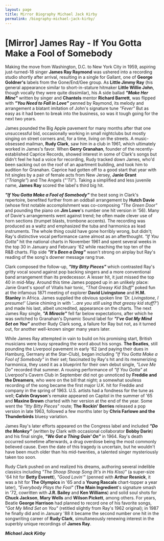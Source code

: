 ```yaml
---
layout: page
title: Mirror Biography Michael Jack Kirby
permalink: /biography-michael-jack-kirby/
---
```


# [Mirror] James Ray - If You Gotta Make a Fool of Somebody

Making the move from Washington, D.C. to New York City in 1959, aspiring just-turned-18 singer **James Ray Raymond** was ushered into a recording studio shortly after arrival, resulting in a single for Gallant, one of **George Goldner's** labels from the Gone/End/Gee group. As **Little Jimmy Ray** (his general appearance similar to short-in-stature hitmaker **Little Willie John**, though vocally they were quite dissimilar), his A side ballad _**"Make Her Mine"**_ written by singer and **Chantels** mentor **Richard Barrett**, was flipped with _**"You Need to Fall in Love"**_ penned by Raymond, its melody and arrangement a blatant imitation of John's signature tune _"Fever"_ But as easy as it had been to break into the business, so was it tough going for the next two years.

James pounded the Big Apple pavement for many months after that one unsuccessful bid, occasionally working in small nightclubs but mostly singing on street corners and, for a time, living on the streets. A music-obsessed mailman, **Rudy Clark**, saw him in a club in 1961, which ultimately worked in James's favor. When **Gerry Granahan**, founder of the recently-established Caprice Records, showed interest in some of Clark's songs but didn't feel he had a voice for recording, Rudy tracked down James, who'd been sacking out on the roof of an apartment building, and took him to audition for Granahan. Caprice had gotten off to a good start that year with hit singles by a pair of female acts from New Jersey, **Janie Grant** (_"Triangle"_) and The Angels (_"'Til"_). Taking a simplified and less juvenile name, **James Ray** scored the label's third big hit.

_**"If You Gotta Make a Fool of Somebody"**_ the best song in Clark's repertoire, benefited further from an oddball arrangement by **Hutch Davie** (whose first notable accomplishment was co-composing _"The Green Door"_ and pounding the piano on **Jim Lowe**'s number one hit version in '56). Many of Davie's arrangements went against trend; he often made clever use of horn sections (trumpet blasts, trombone accents). The recording was produced as a waltz and emphasized the tuba and harmonica as lead instruments. The whole thing could have gone horribly wrong, but didn't; Ray's distinctive vocal performance came almost as an afterthought. _"If You Gotta"_ hit the national charts in November 1961 and spent several weeks in the top 30 in January and February '62 while reaching the top ten of the R&B charts. Flip side _**"It's Been a Drag"**_ wasn't strong on airplay but Ray's reading of the song's downer message rang true.

Clark composed the follow-up, _**"Itty Bitty Pieces"**_ which contrasted Ray's gritty vocal sound against pop backing singers and a more conventional band arrangement than its predecessor. A lesser hit, it just missed the top 40 in mid-May. Around this time James popped up in an unlikely place: Janie Grant's spoof of Vitalis hair tonic, _"That Greasy Kid Stuff"_ poked fun at the infamous 1871 meeting of explorer **David Livingstone** and **H.M. Stanley** in Africa. James supplied the obvious spoken line _'Dr. Livingstone, I presume!'_ (Janie chiming in with _'...are you still using that greasy kid stuff?'_) and made his last, albeit uncredited, appearance on the charts. The next James Ray single, _**"A Miracle"**_ fell far below expectations, after which he was switched to Granahan's Dynamic Sound label for _**"I've Got My Mind Set on You"**_ another Rudy Clark song, a failure for Ray but not, as it turned out, for another well-known singer many years later.

While James Ray attempted in vain to build on his promising start, British musicians were busy spreading the word about his songs. **The Beatles**, still pounding the Liverpool pavement in early '62 (and paying their dues in Hamburg, Germany at the Star-Club), began including _"If You Gotta Make a Fool of Somebody"_ in their set; fascinated by Ray's hit and its mesmerizing harmonica, they used it as a blueprint for their own debut single, _"Love Me Do"_ recorded that summer. A rousing performance of _"If You Gotta"_ at Liverpool's Cavern Club in September did not go unnoticed by **Freddie and the Dreamers**, who were on the bill that night; a somewhat soulless recording of the song became the first major U.K. hit for Freddie and company in the spring of 1963. U.S. artists had a fondness for the tune as well; **Calvin Grayson**'s remake appeared on Capitol in the summer of '65 and **Maxine Brown** charted with her version at the end of the year. Some went the _"Itty Bitty Pieces"_ route; **The Rockin' Berries** released a pop version in late 1963, followed a few months later by **Chris Farlowe and the Thunderbirds** bluesy variation.

James Ray's later efforts appeared on the Congress label and included _**"Do the Monkey"**_ (written by Clark with occasional collaborator **Bobby Darin**) and his final single, _**"We Got a Thing Goin' On"**_ in 1964. Ray's death occurred sometime afterwards, a drug overdose being the most commonly believed cause. Even the date of this tragedy is uncertain, but he wouldn't have been much older than his mid-twenties, a talented singer mysteriously taken too soon.

Rudy Clark pushed on and realized his dreams, authoring several indelible classics including _"The Shoop Shoop Song (It's in His Kiss)"_ (a super-size '64 hit for **Betty Everett**), _"Good Lovin'"_ (penned with **Arthur Resnick**, it was a hit for **The Olympics** in '65 and a **Young Rascals** chart-topper a year later), _"Everybody Plays the Fool"_ (**The Main Ingredient**'s signature smash in '72, cowritten with **J.R. Bailey** and **Ken Williams**) and solid soul shots for **Chuck Jackson**, **Mary Wells** and **Wilson Pickett**, among others. For years, Beatle **George Harrison** had planned to record one of his favorite songs, _"Got My Mind Set on You"_ (retitled slightly from Ray's 1962 original); in 1987 he finally did and in January '88 it became the second number one hit in the songwriting career of **Rudy Clark**, simultaneously renewing interest in the superbly unique recordings of **James Ray**.

_**Michael Jack Kirby**_
